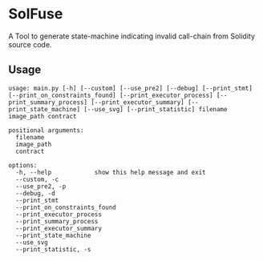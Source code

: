 # SolFuse

A Tool to generate state-machine indicating invalid call-chain from Solidity source code.

## Usage

```text
usage: main.py [-h] [--custom] [--use_pre2] [--debug] [--print_stmt] [--print_on_constraints_found] [--print_executor_process] [--print_summary_process] [--print_executor_summary] [--print_state_machine] [--use_svg] [--print_statistic] filename image_path contract

positional arguments:
  filename
  image_path
  contract

options:
  -h, --help            show this help message and exit
  --custom, -c
  --use_pre2, -p
  --debug, -d
  --print_stmt
  --print_on_constraints_found
  --print_executor_process
  --print_summary_process
  --print_executor_summary
  --print_state_machine
  --use_svg
  --print_statistic, -s
```
